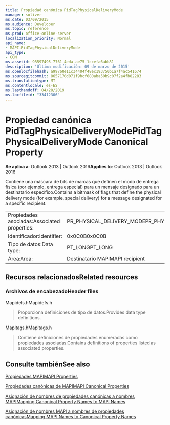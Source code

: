 ```yaml
---
title: Propiedad canónica PidTagPhysicalDeliveryMode
manager: soliver
ms.date: 03/09/2015
ms.audience: Developer
ms.topic: reference
ms.prod: office-online-server
localization_priority: Normal
api_name:
- MAPI.PidTagPhysicalDeliveryMode
api_type:
- COM
ms.assetid: 98597495-7761-4eda-ae75-1ccefa6abb81
description: 'Última modificación: 09 de marzo de 2015'
ms.openlocfilehash: a99760e11c34404f48ec193750b1a7f4ac541674
ms.sourcegitcommit: 8657170d071f9bcf680aba50b9c07f2a4fb82283
ms.translationtype: MT
ms.contentlocale: es-ES
ms.lasthandoff: 04/28/2019
ms.locfileid: "33412306"
---
```

# <a name="pidtagphysicaldeliverymode-canonical-property"></a><span data-ttu-id="e8a88-103">Propiedad canónica PidTagPhysicalDeliveryMode</span><span class="sxs-lookup"><span data-stu-id="e8a88-103">PidTagPhysicalDeliveryMode Canonical Property</span></span>

  
  
<span data-ttu-id="e8a88-104">**Se aplica a**: Outlook 2013 | Outlook 2016</span><span class="sxs-lookup"><span data-stu-id="e8a88-104">**Applies to**: Outlook 2013 | Outlook 2016</span></span> 
  
<span data-ttu-id="e8a88-105">Contiene una máscara de bits de marcas que definen el modo de entrega física (por ejemplo, entrega especial) para un mensaje designado para un destinatario específico.</span><span class="sxs-lookup"><span data-stu-id="e8a88-105">Contains a bitmask of flags that define the physical delivery mode (for example, special delivery) for a message designated for a specific recipient.</span></span>
  
|||
|:-----|:-----|
|<span data-ttu-id="e8a88-106">Propiedades asociadas:</span><span class="sxs-lookup"><span data-stu-id="e8a88-106">Associated properties:</span></span>  <br/> |<span data-ttu-id="e8a88-107">PR_PHYSICAL_DELIVERY_MODE</span><span class="sxs-lookup"><span data-stu-id="e8a88-107">PR_PHYSICAL_DELIVERY_MODE</span></span>  <br/> |
|<span data-ttu-id="e8a88-108">Identificador:</span><span class="sxs-lookup"><span data-stu-id="e8a88-108">Identifier:</span></span>  <br/> |<span data-ttu-id="e8a88-109">0x0C0B</span><span class="sxs-lookup"><span data-stu-id="e8a88-109">0x0C0B</span></span>  <br/> |
|<span data-ttu-id="e8a88-110">Tipo de datos:</span><span class="sxs-lookup"><span data-stu-id="e8a88-110">Data type:</span></span>  <br/> |<span data-ttu-id="e8a88-111">PT_LONG</span><span class="sxs-lookup"><span data-stu-id="e8a88-111">PT_LONG</span></span>  <br/> |
|<span data-ttu-id="e8a88-112">Área:</span><span class="sxs-lookup"><span data-stu-id="e8a88-112">Area:</span></span>  <br/> |<span data-ttu-id="e8a88-113">Destinatario MAPI</span><span class="sxs-lookup"><span data-stu-id="e8a88-113">MAPI recipient</span></span>  <br/> |
   
## <a name="related-resources"></a><span data-ttu-id="e8a88-114">Recursos relacionados</span><span class="sxs-lookup"><span data-stu-id="e8a88-114">Related resources</span></span>

### <a name="header-files"></a><span data-ttu-id="e8a88-115">Archivos de encabezado</span><span class="sxs-lookup"><span data-stu-id="e8a88-115">Header files</span></span>

<span data-ttu-id="e8a88-116">Mapidefs.h</span><span class="sxs-lookup"><span data-stu-id="e8a88-116">Mapidefs.h</span></span>
  
> <span data-ttu-id="e8a88-117">Proporciona definiciones de tipo de datos.</span><span class="sxs-lookup"><span data-stu-id="e8a88-117">Provides data type definitions.</span></span>
    
<span data-ttu-id="e8a88-118">Mapitags.h</span><span class="sxs-lookup"><span data-stu-id="e8a88-118">Mapitags.h</span></span>
  
> <span data-ttu-id="e8a88-119">Contiene definiciones de propiedades enumeradas como propiedades asociadas.</span><span class="sxs-lookup"><span data-stu-id="e8a88-119">Contains definitions of properties listed as associated properties.</span></span>
    
## <a name="see-also"></a><span data-ttu-id="e8a88-120">Consulte también</span><span class="sxs-lookup"><span data-stu-id="e8a88-120">See also</span></span>



[<span data-ttu-id="e8a88-121">Propiedades MAPI</span><span class="sxs-lookup"><span data-stu-id="e8a88-121">MAPI Properties</span></span>](mapi-properties.md)
  
[<span data-ttu-id="e8a88-122">Propiedades canónicas de MAPI</span><span class="sxs-lookup"><span data-stu-id="e8a88-122">MAPI Canonical Properties</span></span>](mapi-canonical-properties.md)
  
[<span data-ttu-id="e8a88-123">Asignación de nombres de propiedades canónicas a nombres MAPI</span><span class="sxs-lookup"><span data-stu-id="e8a88-123">Mapping Canonical Property Names to MAPI Names</span></span>](mapping-canonical-property-names-to-mapi-names.md)
  
[<span data-ttu-id="e8a88-124">Asignación de nombres MAPI a nombres de propiedades canónicas</span><span class="sxs-lookup"><span data-stu-id="e8a88-124">Mapping MAPI Names to Canonical Property Names</span></span>](mapping-mapi-names-to-canonical-property-names.md)

